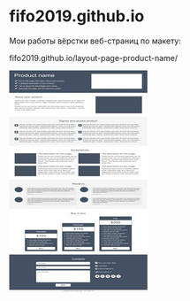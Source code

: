 # fifo2019.github.io

Мои работы вёрстки веб-страниц по макету:

fifo2019.github.io/layout-page-product-name/

![Image alt](https://github.com/fifo2019/fifo2019.github.io/blob/master/images/product-name.jpg)
